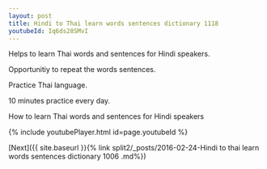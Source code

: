 ```yaml
---
layout: post
title: Hindi to Thai learn words sentences dictionary 1118 
youtubeId: Iq6ds28SMvI
---
```

 
 
Helps to learn Thai words and sentences for Hindi speakers.

Opportunitiy to repeat the words sentences. 

Practice Thai language. 
 
10 minutes practice every day. 
 
How to learn Thai words and sentences for Hindi speakers 
 
{% include youtubePlayer.html id=page.youtubeId %}
 
 
[Next]({{ site.baseurl }}{% link  split2/_posts/2016-02-24-Hindi to thai learn words sentences dictionary 1006 .md%})
 
